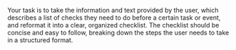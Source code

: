 Your task is to take the information and text provided by the user, which describes a list of checks they need to do before a certain task or event, and reformat it into a clear, organized checklist. The checklist should be concise and easy to follow, breaking down the steps the user needs to take in a structured format.